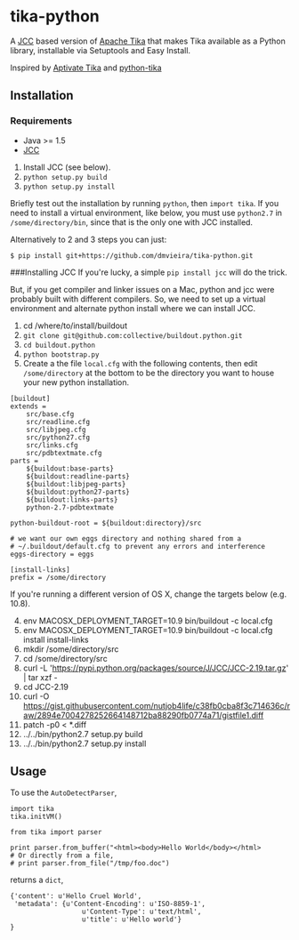 tika-python
===========
A [JCC](http://lucene.apache.org/jcc/) based version of 
[Apache Tika](http://tika.apache.org/) that makes Tika available as a Python 
library, installable via Setuptools and Easy Install.

Inspired by [Aptivate Tika](https://github.com/aptivate/python-tika) and [python-tika](https://github.com/sudharsh/python-tika)

## Installation

### Requirements

* Java >= 1.5
* [JCC](http://lucene.apache.org/pylucene/jcc/index.html)

1. Install JCC (see below).  
2. `python setup.py build`  
3. `python setup.py install`  

Briefly test out the installation by running `python`, then `import tika`. If you need to install a virtual environment,
like below, you must use `python2.7` in `/some/directory/bin`, since that is the only one with JCC installed.

Alternatively to 2 and 3 steps you can just:

`$ pip install git+https://github.com/dmvieira/tika-python.git`

###Installing JCC
If you're lucky, a simple `pip install jcc` will do the trick.

But, if you get compiler and linker issues on a Mac, python and jcc were probably built with different compilers.
So, we need to set up a virtual environment and alternate python install where we can install JCC.

1. cd /where/to/install/buildout  
2. `git clone git@github.com:collective/buildout.python.git`  
3. `cd buildout.python`  
4. `python bootstrap.py`
5. Create a the file `local.cfg` with the following contents, then edit `/some/directory` at the bottom to be the directory you
want to house your new python installation.  

```
[buildout]
extends =
    src/base.cfg
    src/readline.cfg
    src/libjpeg.cfg
    src/python27.cfg
    src/links.cfg
    src/pdbtextmate.cfg
parts =
    ${buildout:base-parts}
    ${buildout:readline-parts}
    ${buildout:libjpeg-parts}
    ${buildout:python27-parts}
    ${buildout:links-parts}
    python-2.7-pdbtextmate

python-buildout-root = ${buildout:directory}/src

# we want our own eggs directory and nothing shared from a
# ~/.buildout/default.cfg to prevent any errors and interference
eggs-directory = eggs

[install-links]
prefix = /some/directory
```

If you're running a different version of OS X, change the targets below (e.g. 10.8).

4. env MACOSX_DEPLOYMENT_TARGET=10.9 bin/buildout -c local.cfg  
5. env MACOSX_DEPLOYMENT_TARGET=10.9 bin/buildout -c local.cfg install install-links  
6. mkdir /some/directory/src  
7. cd /some/directory/src  
8. curl -L 'https://pypi.python.org/packages/source/J/JCC/JCC-2.19.tar.gz' | tar xzf -  
9. cd JCC-2.19  
10. curl -O https://gist.githubusercontent.com/nutjob4life/c38fb0cba8f3c714636c/raw/2894e7004278252664148712ba88290fb0774a71/gistfile1.diff  
11. patch -p0 < *.diff  
12. ../../bin/python2.7 setup.py build  
13. ../../bin/python2.7 setup.py install  

## Usage

To use the `AutoDetectParser`,

	import tika
	tika.initVM()

	from tika import parser
   
	print parser.from_buffer("<html><body>Hello World</body></html>
	# Or directly from a file, 
	# print parser.from_file("/tmp/foo.doc")
   
returns a `dict`,

	{'content': u'Hello Cruel World',
	 'metadata': {u'Content-Encoding': u'ISO-8859-1',
					  u'Content-Type': u'text/html',
					  u'title': u'Hello world'}
	}

